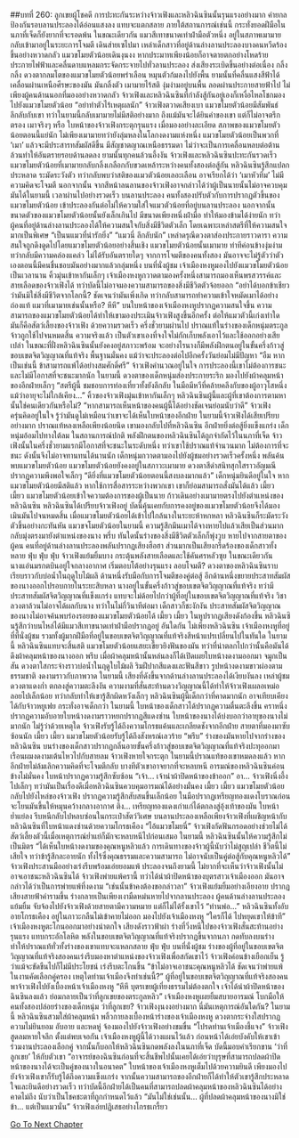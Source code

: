 ##บทที่ 260: ลูกเขยผู้โชคดี
การปะทะกันระหว่างจ้าวเฟิงและหลิวฉินซินนั้นรุนแรงอย่างมาก ค่ายกลป้องกันรอบลานประลองได้อ่อนแสงลง แทบจะแตกสลาย
ภายใต้สถานการณ์เช่นนี้ กระทั่งยอดฝีมือในนภาที่เจ็ดก็ยังยากที่จะรอดพ้น
ในขณะเดียวกัน
แมวสีเทาขนาดเท่าฝ่ามือตัวหนึ่ง อยู่ในสภาพเมามายกลับเข้ามาอยู่ในระยะการโจมตี เดินส่ายเซไปมา
เหล่าเด็กสาวที่อยู่ด้านล่างลานประลองบางคนหวีดร้องขึ้นอย่างหวาดกลัว
แมวขโมยตัวน้อยเดินงุนงง หากประมาทเพียงน้อยก็อาจตายตกอย่างโหดร้าย
ประกายไฟฟ้าและคลื่นดาบแหลมกระจัดกระจายไปทั่วลานประลอง ส่งเสียงระเบิดขึ้นอย่างต่อเนื่อง
กลิ้ง กลิ้ง
ดวงตากลมโตของแมวขโมยตัวน้อยพร่าเลือน หมุนตัวก้มลงไปยังพื้น ยามนั้นที่คลื่นแสงสีฟ้าได้เคลื่อนผ่านเหนือศีรษะของมัน
มันกลิ้งตัว เมามายไร้สติ งุ่มง่ามอยู่บนพื้น ลอดผ่านประกายสายฟ้าไป
ไม่เพียงผู้คนด้านนอกที่มองอย่างหวาดกลัว จ้าวเฟิงและหลิวฉินซินที่กำลังสู้กันอยู่เองก็เหงื่อไหลโชกมองไปยังแมวขโมยตัวน้อย
“อย่าทำตัวไร้เหตุผลนัก”
จ้าวเฟิงตวาดเสียงเบา
แมวขโมยตัวน้อยมีสัมพันธ์ลึกลับกับเขา ทว่าในยามนี้กลับเมามายไม่มีสติอย่างมาก ถึงแม้มันจะได้ยินคำของเขา แต่ก็ไม่อาจตรึกตรอง
เมาจริงๆ หรือ
ใบหน้าของจ้าวเฟิงกระตุกรุนแรง
เมื่อมองอย่างละเอียด สภาพของแมวขโมยตัวน้อยตอนนี้แย่นัก ไม่เพียงเมามายทว่ายังลุ่มหลงในโลกงดงามแห่งหนึ่ง
แมวขโมยตัวน้อยเป็นพวกที่ ‘เมา’ แล้วจะมีประสารทสัมผัสดีขึ้น มีสัญชาตญาณเหนือธรรมดา ไม่ว่าจะเป็นการเคลื่อนหลบต่อต้านล้วนทำให้อันตรายรอบด้านลดลง
ยามนั้นทุกคนล้วนอึ้งงัน
จ้าวเฟิงและหลิวฉินซินปะทะกันรวดเร็ว แมวขโมยตัวน้อยที่เมามายกลับกลิ้งเกลือกกับขวดเหล้าระหว่างคนทั้งสองต่อสู้กัน
หลิวฉินซินรู้สึกแปลกประหลาด ระมัดระวังตัว ทว่ากลับพบว่าสติของแมวตัวน้อยเลอะเลือน อาจเรียกได้ว่า ‘เมาหัวทิ่ม’ ไม่มีความคิดจะโจมตี
นอกจากนั้น จากสีหน้าลนลานของจ้าวเฟิงอาจกล่าวได้ว่าผู้เป็นนายนั้นไม่อาจควบคุมมันได้ในยามนี้
เวลาผ่านไปอย่างรวดเร็ว
บนลานประลอง คนทั้งสองปรับตัวกับการปรากฏตัวขึ้นของแมวขโมยตัวน้อย เข้าประลองกันต่อไม่ให้ความใส่ใจแมวตัวน้อยที่อยู่บนลานประลอง
นอกจากนั้น ขนาดตัวของแมวขโมยตัวน้อยนั้นยังเล็กเกินไป มีขนาดเพียงหนึ่งฝ่ามือ ทำให้มองข้ามได้ง่ายนัก
ทว่าผู้คนที่อยู่ด้านล่างลานประลองได้ให้ความสนใจกับสิ่งมีชีวิตตัวเล็ก โดยเฉพาะเหล่าสตรีที่ให้ความสนใจมากเป็นพิเศษ
“เป็นนแมวที่น่ารักยิ่ง”
“แมวนี่ ลึกลับนัก”
เหล่าดรุณีดวงตาส่องประกายราวดารา ความสนใจถูกดึงดูดไปโดยแมวขโมยตัวน้อยอย่างสิ้นเชิง
แมวขโมยตัวน้อยนั้นเมามาย ท่าทีค่อนข้างงุ่มง่าม ทว่ากลับมีความคล่องแคล่ว ไม่ได้รับอันตรายใดๆ จากการโจมตีของคนทั้งสอง
มันอาจจะไม่รู้ตัวว่าตัวเองตอนนี้มีคนชื่นชอบมันอย่างมากแล้วกลุ่มหนึ่ง
บนที่นั่งผู้ชม เจ้าเมืองหงหูมองไปยังแมวขโมยตัวน้อยเป็นเวลานาน คิ้วมุ่นเข้าหากันเล็กๆ
เจ้าเมืองหงหูกวาดตามองครั้งหนึ่งสามารถมองเห็นพรสวรรค์และสายเลือดของจ้าวเฟิงได้ ทว่าบัดนี้ไม่อาจมองความสามารถของสิ่งมีชีวิตตัวจ้อยออก
“อย่าได้บอกข้าเชียวว่ามันมิใช่สิ่งมีชีวิตจากโลกนี้? ชัดเจนว่ามันเพิ่งเกิด ทว่ากลับสามารถทำความเข้าใจหมัดเมาได้อย่างถ่องแท้ แมวที่เมามายเช่นนั้นหรือ? หึหึ”
บนใบหน้าของเจ้าเมืองหงหูปรากฏความสนใจขึ้น
ความสามารถของแมวขโมยตัวน้อยได้ทำให้เขามองประเมินจ้าวเฟิงสูงขึ้นอีกครั้ง
ต่อให้แมวตัวนี้เก่งเท่าใด มันก็คือสัตว์เลี้ยงของจ้าวเฟิง
ด้วยความรวดเร็ว
ครึ่งชั่วยามผ่านไป ปราณแท้ในร่างของเด็กหนุ่มตระกูลจ้าวถูกใช้ไปจนหมดสิ้น
ความจริงแล้ว เป็นตัวเขาเองที่จงใจไม่กักเก็บพลังเอาไว้และใช้ออกอย่างเสียเปล่า
ในขณะที่ฝั่งหลิวฉินซินนั้นยังคงอยู่สภาวะพร้อม จะอย่างไรนางก็มีพลังฝึกตนอยู่ในขั้นครึ่งก้าวสู่ขอบเขตจิตวิญญาณที่แท้จริง พื้นฐานมั่นคง แม้ว่าจะประลองต่อไปอีกครั้งวันย่อมไม่มีปัญหา
“อืม หากเป็นเช่นนี้ ข้าสามารถแพ้ได้อย่างสมศักดิ์ศรี”
จ้าวเฟิงคำนวณอยู่ในใจ
การประลองนี้เขาไม่ต้องการชนะ และไม่มีโอกาสที่จะชนะมากนัก
ในยามนี้ ดวงตาของเด็กหนุ่มส่องประกายระริก มองไปยังผ้าคลุมหน้าของอีกฝ่ายเล็กๆ
“สตรีผู้นี้ ชมชอบการท่องเที่ยวทั้งยังลึกลับ ในมือมีหวีที่คล้ายคลึงกับของผู้อาวุโสหนึ่ง แม้ว่าอายุจะไม่ใกล้เคียง...”
คิ้วของจ้าวเฟิงมุ่นเข้าหากันเล็กๆ
หลิวฉินซินผู้นี้และผู้ที่เขาต้องการตามหานั้นใช่คนเดียวกันหรือไม่?
“หากสามารถเห็นหน้าของคนผู้นี้ได้อย่างชัดเจนย่อมนับว่าดี”
จ้าวเฟิงครุ่นคิดอยู่ในใจ รู้ว่ามันดูไม่เหมือนว่าเขาจะได้เห็นใบหน้าของอีกฝ่าย
ในยามนี้จ้าวเฟิงได้เสียเปรียบอย่างมาก ปราณแท้หลงเหลือเพียงน้อยนิด
เขามองกลับไปที่หลิวฉินซิน อีกฝ่ายยิ่งต่อสู้ยิ่งแข็งแกร่ง
เด็กหนุ่มอ้อมไปทางใต้ลม
ในสถานการณ์ปกติ พลังฝึกตนของหลิวฉินซินได้ถูกจำกัดไว้ในนภาที่เจ็ด จ้าวเฟิงนั้นในครึ่งชั่วยามแรกมีโอกาสที่จะชนะในระดับหนึ่ง
ทว่าเขาใช้ปราณแท้จำนวนมาก ไม่ต้องการที่จะชนะ ดังนั้นจึงไม่อาจทานทนได้นานนัก
เด็กหนุ่มกวาดตามองไปยังผู้ชมอย่างรวดเร็วครั้งหนึ่ง พลันค้นพบแมวขโมยตัวน้อย
แมวขโมยตัวน้อยยังคงอยู่ในสภาวะเมามาย ดวงตาสีดำสนิทสุกใสราวอัญมณี ปรากฏความพึงพอใจเล็กๆ
“ดียิ่งที่แมวขโมยตัวน้อยตอนนี้สงบลงมากแล้ว”
เด็กหนุ่มยินดีอยู่ในใจ
หากแมวขโมยตัวน้อยมีสติแล้ว หากใช้การสื่อสารระหว่างพวกเขา เขาก็ย่อมสามารถสั่งมันได้แล้ว
เมี้ยว เมี้ยว
แมวขโมยตัวน้อยเข้าใจความต้องการของผู้เป็นนาย ก้าวเดินอย่างเมามายตรงไปยังตำแหน่งของหลิวฉินซิน
หลิวฉินซินได้เปรียบจ้าวเฟิงอยู่ บัดนี้คุ้นเคยกับการคงอยู่ของแมวขโมยตัวน้อยจึงได้มองเมินมันไปจนหมดสิ้น
เมื่อแมวขโมยตัวน้อยได้เข้าไปใกล้นางในระยะห้าหกหลา หลิวฉินซินก็ระมัดระวังตัวขึ้นอย่างกะทันหัน
แมวขจโมยตัวน้อยในยามนี้ ความรู้สึกมึนเมาได้จางหายไปแล้วเสียเป็นส่วนมาก กลับมุ่งตรงมายังตำแหน่งของนาง
พรึ่บ
ทันใดนั้นร่างของสิ่งมีชีวิตตัวเล็กก็พุ่งวูบ หายไปจากสายตาของผู้คน
คนที่อยู่ด้านล่างลานประลองพลันปรากฏเสียงฮือฮา ส่วนมากเป็นเสียงกรีดร้องของเด็กสาวทั้งหลาย
ฟุ่บ ฟุ่บ ฟุ่บ
จ้าวเฟิงแย้มยิ้มบาง กระตุ้นพลังสายเลือดและใช้คันศรหลัวซุย
ในขณะเดียวกัน นางแอ่นมรกตบินอยู่ใจกลางอากาศ เริ่มตอบโต้อย่างรุนแรง
ลอบโจมตี?
ดวงตาของหลิวฉินซินราบเรียบราวกับบ่อน้ำในฤดูใบไม้ผลิ ด้านหนึ่งรับมือกับการโจมตีของคู่ต่อสู้ อีกด้านหนึ่งขยายประสาทสัมผัสของนางออกไปรอบกายในระยะสิบหลา
นางอยู่ในขั้นครึ่งก้าวสู่ขอบเขตจิตวิญญาณที่แท้จริง ทว่ามีประสาทสัมผัสจิตวิญญาณที่แข็งแกร่ง แทบจะไม่ด้อยไปกว่าผู้ที่อยู่ในขอบเขตจิตวิญญาณที่แท้จริง วิชาลวงตาล้วนไม่อาจได้ผลกับนาง
ทว่าในไม่กี่วินาทีต่อมา เด็กสาวก็ชะงักงัน
ประสาทสัมผัสจิตวิญญาณของนางไม่อาจค้นพบร่องรอยของแมวขโมยตัวน้อยได้
เมี้ยว เมี้ยว
ในหูปรากฏเสียงดังก้องขึ้น
หลิวฉินซินรู้สึกว่าบนไหล่ได้มีแมวสีเทาขนาดเท่าฝ่ามือปรากฏอยู่
อันใดกัน
ไม่เพียงหลิวฉินซิน เจ้าเมืองหงหูที่อยู่ที่ที่นั่งผู้ชม รวมทั้งผู้มากฝีมือที่อยู่ในขอบเขตจิตวิญญาณที่แท้จริงสีหน้าแปรเปลี่ยนไปในทันใด
ในยามนี้ หลิวฉินซินแทบจะสิ้นสติ
แมวขโมยตัวน้อยแสยะเขี้ยวยิงฟันของมัน ทว่าที่น่าตลกไปกว่านั้นคือมันได้ดึงผ้าคลุมหน้าของนางออก
พรึบ
เมื่อผ้าคลุมหน้านั้นหล่นลงก็ได้เปิดเผยใบหน้างดงามออกมา จมูกเป็นสัน ดวงตาใสกระจ่างราวบ่อน้ำในฤดูใบไม้ผลิ ริมฝีปากสีแดงและฟันสีขาว รูปหน้างดงามขาวผ่องตามธรรมชาติ งดงามราวกับภาพวาด
ในยามนี้ เสียงที่ดังขึ้นจากด้านล่างลานประลองได้เงียบงันลง
เหล่าผู้ชมดวงตาแดงก่ำ ตกลงสู่ความตะลึงงัน
ความงามที่สั่นสะท้านดวงวิญญาณนี้ได้ทำให้จ้าวเฟิงเผลอเหม่อลอยไปเล็กน้อย ทว่ากลับทำให้เขารู้สึกผิดหวังเล็กๆ
หลิวฉินซินผู้นี้เด็กกว่าที่คาดมากนัก อาจเทียบเคียงได้กับจ้าวหยูเฟย กระทั่งอาจเด็กกว่า
ในยามนี้ ใบหน้าของเด็กสาวได้ปรากฏความตื่นตะลึงขึ้น คราหนึ่งปรากฏความอับอายใบหน้างดงามราวหยกปรากฏสีแดงซ่าน
ใบหน้าของนางได้บ่งบอกว่าอายุของนางไม่มากนัก
ไม่รู้ว่าด้วยเหตุใด จ้าวเฟิงรับรู้ได้ถึงความโกรธแค้นและเกลียดชังจากอีกฝ่าย สายตาที่มองมาซับซ้อนนัก
เมี้ยว เมี้ยว
แมวขโมยตัวน้อยรับรู้ได้ถึงสังหรณ์เลวร้าย “พรึบ” ร่างของมันหายไปจากร่างของหลิวฉินซิน
บนร่างของเด็กสาวปรากฏกลิ่นอายขั้นครึ่งก้าวสู่ขอบเขตจิตวิญญาณที่แท้จริงปะทุออกมา เรือนผมงดงามเต้นไหวไปกับสายลม
จ้าวเฟิงหายใจกระตุก ในยามนี้ปราณแท้ของเขาหมดลงแล้ว หากอีกฝ่ายไม่ล้มเลิกความคิดที่จะโจมตีกลับ บางทีตัวเขาอาจยากที่จะหลบหนี
อารมณ์ของหลิวฉินซินค่อนข้างไม่มั่นคง ใบหน้าปรากฏความรู้สึกซับซ้อน “เจ้า... เจ้านำผ้าปิดหน้าของข้าออก”
อา...
จ้าวเฟิงนิ่งอึ้งไปเล็กๆ
ทว่ามันเป็นเรื่องดีเมื่อหลิวฉินซินควบคุมอารมณ์ได้อย่างมั่นคง
เมี้ยว เมี้ยว
แมวขโมยตัวน้อยกลับไปยังไหล่ของจ้าวเฟิง ปรากฏความรู้สึกสับสนขึ้นเล็กน้อย ในมือปรากฏเหรียญทองแดงโบราณก่อนจะโยนมันขึ้นให้หมุนคว้างกลางอากาศ
ติง...
เหรียญทองแดงเก่าแก่ได้ตกลงสู่อุ้งเท้าของมัน ใบหน้าย่ำแย่ลง รีบหนีกลับไปหลบซ่อนในกระเป๋าสัตว์วิเศษ
บนลานประลองเหลือเพียงจ้าวเฟิงที่เผชิญหน้ากับหลิวฉินซินที่ใบหน้าแดงซ่านด้วยความโกรธเคือง
“ไอ้แมวขโมยนี่”
จ้าวเฟิงกัดฟันกรอดอย่างช่วยไม่ได้ สัตว์เลี้ยงตัวนี้เมื่อเหตุการณ์ย่ำแย่ก็มักจะหลบหนีไปก่อนเสมอ
ในยามนี้ หลิวฉินซินนั้นให้ความรู้สึกไม่เป็นมิตร
“ได้เห็นใบหน้างดงามของคุณหนูหลิวแล้ว การเดินทางของจ้าวผู้นี้นับว่าไม่สูญเปล่า ชีวิตนี้ไม่เสียใจ ทว่าข้ารู้สึกละอายนัก ทั้งไร้ซึ่งคุณธรรมและความสามารถ ไม่อาจนับเป็นคู่ต่อสู้กับคุณหนูหลิวได้”
จ้าวเฟิงประสานมืออย่างเร่งรีบพร้อมเอ่ยยอมแพ้
ประลองจนถึงยามนี้ ไม่ยากที่จะเห็นว่าจ้าวเฟิงนั้นไม่อาจเอาชนะหลิวฉินซินได้
จ้าวเฟิงพ่ายแพ้ครานี้ ทว่าได้นำผ้าปิดหน้าของบุตรสาวเจ้าเมืองออก มันอาจกล่าวได้ว่าเป็นการพ่ายแพ้ที่งดงาม
“เช่นนั้นข้าคงต้องขอกล่าวลา”
จ้าวเฟิงแย้มยิ้มอย่างเอียงอาย ปรากฏเสียงสายฟ้าคำรามขึ้น ร่างกลายเป็นเพียงเงามืดหม่นหายไปจากลานประลอง
ผู้คนด้านล่างลานประลองแย้มยิ้ม จับจ้องไปยังจ้าวเฟิงด้วยสายตามีความหมาย แต่ก็ไม่ได้รั้งเขาไว้
“ท่านพ่อ...”
หลิวฉินซินทั้งอับอายโกรธเคือง อยู่ในภาวะกลืนไม่เข้าคายไม่ออก มองไปยังเจ้าเมืองหงหู
“ใครก็ได้ ไปหยุดเขาให้ข้าที”
เจ้าเมืองหงหูตะโกนออกมาอย่างน่าตกใจ เสียงดังราวฟ้าผ่า
ร่างที่วิ่งหนีไปของจ้าวเฟิงสั่นสะท้านอย่างรุนแรง แทบกระอักโลหิต
พลังในขอบเขตจิตวิญญาณที่แท้จริงปรากฏขึ้นจากนภา กดทับลงบนร่าง ทำให้ปราณแท้ทั่วทั้งร่างของเขาแทบจะแหลกสลาย
ฟุ่บ ฟุ่บ
บนที่นั่งผู้ชม ร่างของผู้ที่อยู่ในขอบเขตจิตวิญญาณที่แท้จริงสองคนเร่งรีบมองหาตำแหน่งของจ้าวเฟิงเพื่อสกัดเขาไว้
จ้าวเฟิงค่อนข้างเยือกเย็น รู้ว่าแม้จะขัดขืนไปก็ไม่มีประโยชน์ เร่งรีบตะโกนขึ้น “ข้าไม่อาจเอาชนะคุณหนูหลิวได้ ชัดเจนว่าพ่ายแพ้ในงานคัดเลือกคู่ครอง เหตุใดท่านเจ้าเมืองจึงทำเช่นนี้?”
ผู้ที่อยู่ในขอบเขตจิตวิญญาณที่แท้จริงสองคนพาจ้าวเฟิงไปยังเบื้องหน้าเจ้าเมืองหงหู
“หึหึ บุตรเขยผู้เที่ยงธรรมไม่ต้องตกใจ เจ้าได้นำผ้าปิดหน้าของฉินซินลงแล้ว ย่อมกลายเป็นว่าที่ลูกเขยของตระกูลหลิว”
เจ้าเมืองหงหูเผยยิ้มสบายอารมณ์ โบกมือให้คนทั้งสองปล่อยร่างของเด็กหนุ่ม
ว่าที่ลูกเขย?
จ้าวเฟิงงุนงงอย่างมาก นี่มันเหตุการณ์อันใดกัน?
ในยามนี้ หลิวฉินซินสวมใส่ผ้าคลุมหน้า พลิ้วกายลงเบื้องหน้าร่างของเจ้าเมืองหงหู ดวงตากระจ่างใสปรากฏความไม่ยินยอม อับอาย และหดหู่ จ้องมองไปยังจ้าวเฟิงอย่างขมขื่น
“โปรดท่านเจ้าเมืองชี้แจง”
จ้าวเฟิงสูดลมหายใจลึก
ตั้งแต่พบเจอกัน เจ้าเมืองหงหูผู้นี้ได้วางแผนไว้แล้ว ก่อนหน้าได้เอ่ยบังคับให้เขาเข้าร่วมงานประลองเลือกคู่ จากนั้นก็บอกให้หลิวฉินซินกดพลังลงในนภาที่เจ็ด บัดนี้มอบคำเรียกขาน ‘ว่าที่ลูกเขย’ ให้กับตัวเขา
“อาจารย์ของฉินซินก่อนที่จะสิ้นชีพไปนั้นเคยได้เอ่ยว่าบุรุษที่สามารถปลดผ้าปิดหน้าของนางได้จะเป็นคู่ของนางในอนาคต”
ใบหน้าของเจ้าเมืองหงหูเต็มไปด้วยความยินดี
เพียงมองไปยังจ้าวเฟิงเขาก็รับรู้ได้ถึงความแข็งแกร่ง จากนั้นความสามารถของอีกฝ่ายก็ได้ทำให้ตัวเขารู้สึกประหลาดใจและยินดีอย่างรวดเร็ว
ทว่าบัดนี้อีกฝ่ายได้เป็นคนที่สามารถปลดผ้าคลุมหน้าของหลิวฉินซินได้อย่างคาดไม่ถึง นับว่าเป็นโชคชะตาที่ถูกกำหนดไว้แล้ว
“มันไม่ใช่เช่นนั้น... ผู้ที่ปลดผ้าคลุมหน้าของนางมิใช่ข้า... แต่เป็นแมวนั่น”
จ้าวเฟิงเอ่ยปฏิเสธอย่างโกรธเกรี้ยว


[Go To Next Chapter]( ./40.md)